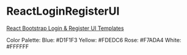 # ReactLoginRegisterUI

[React Bootstrap Login & Register UI Templates](https://www.remotestack.io/react-bootstrap-login-register-ui-templates/)

Color Palette:
Blue: #D1F1F3
Yellow: #FDEDC6
Rose: #F7ADA4
White: #FFFFFF

